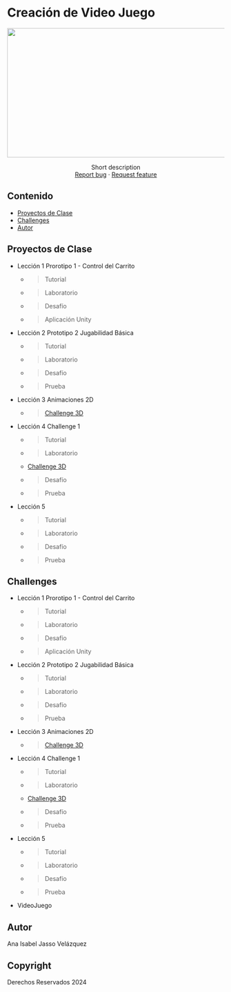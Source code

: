 # Creación de Video Juego
<p align="center">
    <img src="https://user-images.githubusercontent.com/8560750/195950148-0c0df38e-5f96-45ae-87c3-6922738c612d.jpg" alt="Logo" width=1200 height=300>

  <p align="center">
    Short description
    <br>
    <a href="https://reponame/issues/new?template=bug.md">Report bug</a>
    ·
    <a href="https://reponame/issues/new?template=feature.md&labels=feature">Request feature</a>
  </p>
</p>




## Contenido
- [Proyectos de Clase](#proyectosdeclase)
- [Challenges](#challenges)
- [Autor](#autor)



## Proyectos de Clase

* Lección 1 Prorotipo 1 - Control del Carrito
  * > Tutorial
  * > Laboratorio
  * > Desafío
  * > Aplicación Unity
* Lección 2 Prototipo 2 Jugabilidad Básica
  * > Tutorial
  * > Laboratorio
  * > Desafío
  * > Prueba
* Lección 3 Animaciones 2D
  * > <a href=" https://github.com/javajasso/VIDEOJUEGOS-GIDS4103/tree/666eadc0af69cd98cd27777e937ab4eb87ade816/challenge_3D">Challenge 3D</a>
 
* Lección 4 Challenge 1
  * > Tutorial
  * > Laboratorio
  - [Challenge 3D](#[introducción](https://github.com/javajasso/VIDEOJUEGOS-GIDS4103/tree/666eadc0af69cd98cd27777e937ab4eb87ade816/challenge_3D))
  * > Desafío
  * > Prueba
* Lección 5
  * > Tutorial
  * > Laboratorio
  * > Desafío
  * > Prueba



## Challenges

* Lección 1 Prorotipo 1 - Control del Carrito
  * > Tutorial
  * > Laboratorio
  * > Desafío
  * > Aplicación Unity
* Lección 2 Prototipo 2 Jugabilidad Básica
  * > Tutorial
  * > Laboratorio
  * > Desafío
  * > Prueba
* Lección 3 Animaciones 2D
  * > <a href=" https://github.com/javajasso/VIDEOJUEGOS-GIDS4103/tree/666eadc0af69cd98cd27777e937ab4eb87ade816/challenge_3D">Challenge 3D</a>
 
* Lección 4 Challenge 1
  * > Tutorial
  * > Laboratorio
  - [Challenge 3D](#[introducción](https://github.com/javajasso/VIDEOJUEGOS-GIDS4103/tree/666eadc0af69cd98cd27777e937ab4eb87ade816/challenge_3D))
  * > Desafío
  * > Prueba
* Lección 5
  * > Tutorial
  * > Laboratorio
  * > Desafío
  * > Prueba
* VideoJuego


## Autor
Ana Isabel Jasso Velázquez

## Copyright
Derechos Reservados 2024
